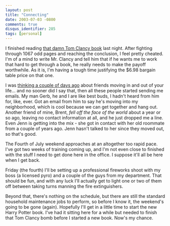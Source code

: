```yaml
---
layout: post
title: "Connecting"
date: 2003-07-03 -0800
comments: true
disqus_identifier: 285
tags: [personal]
---
```

I finished reading [that damn Tom Clancy
book](http://www.amazon.com/exec/obidos/ASIN/0425180964/mhsvortex) last
night. After fighting through 1067 odd pages and reaching the
conclusion, I feel pretty cheated. I'm of a mind to write Mr. Clancy and
tell him that if he wants me to work that hard to get through a book, he
really needs to make the payoff worthwhile. As it is, I'm having a tough
time justifying the \$6.98 bargain table price on that one.

 I was [thinking a couple of days
ago](/archive/2003/07/01/post-lunch-update.aspx) about friends moving in
and out of your life... and no sooner did I say that, then all these
people started sending me emails. My man Gerb, he and I are like best
buds, I hadn't heard from him for, like, ever. Got an email from him to
say he's moving into my neighborhood, which is cool because we can get
together and hang out. Another friend of mine, Brent, *fell off the face
of the world* about a year or so ago, leaving no contact information at
all, and he just dropped me a line. Even Jenn is getting into the mix -
she got in contact with her old roommate from a couple of years ago.
Jenn hasn't talked to her since they moved out, so that's good.

 The Fourth of July weekend approaches at an altogether too rapid pace.
I've got two weeks of training coming up, and I'm not even close to
finished with the stuff I need to get done here in the office. I suppose
it'll all be here when I get back.

 Friday (the fourth) I'll be setting up a professional fireworks shoot
with my boss (a licensed pyro) and a couple of the guys from my
department. That should be fun, and with any luck I'll actually get to
light one or two of them off between taking turns manning the fire
extinguishers.

 Beyond that, there's nothing on the schedule, but there are still the
standard household maintenance jobs to perform, so before I know it, the
weekend's going to be gone (again). Hopefully I'll get in a little time
to start the new Harry Potter book. I've had it sitting here for a while
but needed to finish that Tom Clancy bomb before I started a new book.
Now's my chance.
